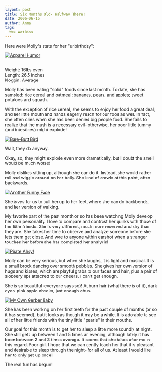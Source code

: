 ```yaml
---
layout: post
title: Six Months Old- Halfway There!
date: 2006-06-15
author: Anna
tags:
- Wee-Watkins
---
```


Here were Molly's stats for her "unbirthday":

<div class="figure"><a href="http://www.flickr.com/photo.gne?id=168078743"><img class="photo" src="http://static.flickr.com/49/168078743_47afbf589f.jpg" alt="Apparel Humor" border="0"></a> </div>

<br>Weight: 16lbs even 
<br>Length: 26.5 inches
<br>Noggin: Average

Molly has been eating "solid" foods since last month. To date, she has sampled: rice cereal and oatmeal; bananas, pears, and apples; sweet potatoes and squash.

With the exception of rice cereal, she seems to enjoy her food a great deal, and her little mouth and hands eagerly reach for our food as well. In fact, she often cries when she has been denied big people food. She fails to realize that the mush is a necessary evil- otherwise, her poor little tummy (and intestines) might explode!

<div class="figure"><a href="http://www.flickr.com/photo.gne?id=168078954"><img class="photo" src="http://static.flickr.com/64/168078954_256c61f7d5.jpg" alt="Bare-Butt Bird" border="0"></a> </div>

Wait, they do anyway.

Okay, so, they might explode even more dramatically, but I doubt the smell would be much worse!

Molly dislikes sitting up, although she can do it. Instead, she would rather roll and wiggle around on her belly. She kind of crawls at this point, often backwards. 

<div class="figure"><a href="http://www.flickr.com/photo.gne?id=168079708"><img class="photo" src="http://static.flickr.com/71/168079708_4b38589e24.jpg" alt="Another Funny Face" border="0"></a> </div>

She <i>loves</i> for us to pull her up to her feet, where she can do backbends, and her version of walking.

My favorite part of the past month or so has been watching Molly develop her own personality. I love to compare and contrast her quirks with those of her little friends. She is very different, much more reserved and shy than they are. She takes her time to observe and analyze someone before she lets them get close. And woe to anyone within earshot when a stranger touches her before she has completed her analysis!

<div class="figure"><a href="http://www.flickr.com/photo.gne?id=168079200"><img class="photo" src="http://static.flickr.com/78/168079200_af807b58ce.jpg" alt="Pirate Ahoy!" border="0"></a> </div>

Molly can be very serious, but when she laughs, it is light and musical. It is a small brook dancing over smooth pebbles. She gives her own version of hugs and kisses, which are playful grabs to our faces and hair, plus a pair of slobbery lips attached to our cheeks. I can't get enough. 

She is so beautiful (everyone says so)! Auburn hair (what there is of it), dark eyes, pink apple cheeks, just enough chub. 

<div class="figure"><a href="http://www.flickr.com/photo.gne?id=168080002"><img class="photo" src="http://static.flickr.com/76/168080002_cc5b4e97c0.jpg" alt="My Own Gerber Baby" border="0"></a> </div>

She has been working on her first teeth for the past couple of months (or so it has seemed), but it looks as though it may be a while. It is adorable to see all of her little friends with the tiny little "pearls" in their mouths.

Our goal for this month is to get her to sleep a little more soundly at night. She still gets up between 1 and 5 times an evening, although lately it has been between 2 and 3 times average. It seems that she takes after me in this regard. Poor girl. I hope that we can gently teach her that it is pleasant and desirable to sleep through the night- for all of us. At least I would like her to only get up once!

The real fun has begun!






